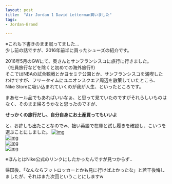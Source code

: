 ```yaml
---
layout: post
title:  "Air Jordan 1 David Letterman買いました"
tags:
- Jordan-Brand

---
```

※これも下書きのまま眠ってました...  
少し前の話ですが、2016年前半に買ったシューズの紹介です。

2016年5月のGWにて、奥さんとサンフランシスコに旅行に行きました。  
（社員旅行などを除くと初めての海外旅行!!）  
そこではNBAの試合観戦とかヨセミテ公園とか、サンフランシスコを満喫したわけですが、フリータイムにユニオンスクエア周辺を散策していたところ、Nike Storeに吸い込まれていくのが我が人生、といったところです。

まあセール品でもあればいいなぁ、と思って見ていたのですがそれらしいものはなく、そのまま帰ろうかなと思ったのですが、

**せっかくの旅行だし、自分自身にお土産買ってもいいよ**

と、お許しも出たことなのでw、拙い英語で在庫と試し履きを確認し、こいつを選ぶことにしました。
[![img](https://watarusuzuki.github.io/assets/images/myshoes/IMG_0297.JPG)][Letterman]  
[![img](https://watarusuzuki.github.io/assets/images/myshoes/IMG_0298.JPG)][Letterman]  
[![img](https://watarusuzuki.github.io/assets/images/myshoes/IMG_0299.JPG)][Letterman]  
[![img](https://watarusuzuki.github.io/assets/images/myshoes/IMG_0300.JPG)][Letterman]  

※ほんとはNike公式のリンクにしたかったんですが見つからず..  

帰国後、「なんならフットロッカーとかも見に行けばよかったな」と若干後悔しましたが、それはまた次回ということにしますw

<!--
<table cellpadding="0" cellspacing="0" border="0" style=" border:1px solid #ccc; width:300px;"><tr style="border-style:none;"><td style="vertical-align:top; border-style:none; padding:10px; width:108px;"><a href="https://rpx.a8.net/svt/ejp?a8mat=2HSPW2+9XTJCI+2HOM+BWGDT&rakuten=y&a8ejpredirect=http%3A%2F%2Fhb.afl.rakuten.co.jp%2Fhgc%2Fg00q2mf4.2bo115e2.g00q2mf4.2bo12c7a%2Fa15082587770_2HSPW2_9XTJCI_2HOM_BWGDT%3Fpc%3Dhttp%253A%252F%252Fitem.rakuten.co.jp%252Flowtex%252F555088-606%252F%26m%3Dhttp%253A%252F%252Fm.rakuten.co.jp%252Flowtex%252Fi%252F10337327%252F" target="_blank" rel="nofollow"><img border="0" alt="" src="http://thumbnail.image.rakuten.co.jp/@0_mall/lowtex/cabinet/airjordan03/555088-606.jpg?_ex=128x128" /></a></td><td style="font-size:12px; vertical-align:middle; border-style:none; padding:10px;"><p style="padding:0; margin:0;"><a href="https://rpx.a8.net/svt/ejp?a8mat=2HSPW2+9XTJCI+2HOM+BWGDT&rakuten=y&a8ejpredirect=http%3A%2F%2Fhb.afl.rakuten.co.jp%2Fhgc%2Fg00q2mf4.2bo115e2.g00q2mf4.2bo12c7a%2Fa15082587770_2HSPW2_9XTJCI_2HOM_BWGDT%3Fpc%3Dhttp%253A%252F%252Fitem.rakuten.co.jp%252Flowtex%252F555088-606%252F%26m%3Dhttp%253A%252F%252Fm.rakuten.co.jp%252Flowtex%252Fi%252F10337327%252F" target="_blank" rel="nofollow">NIKE AIR JORDAN 1 RETRO HIGH OG 【LIGHT CRIMSON】 ナイキ エア ジョーダン 1 レトロ ハイ OG LIGHT CRIMSON/MIDNIGHT NAVY/WHITE</a></p><p style="color:#666; margin-top:5px line-height:1.5;">価格:<span style="font-size:14px; color:#C00; font-weight:bold;">19,980円</span><br/><span style="font-size:10px; font-weight:normal;">(2017/5/3 17:50時点)</span><br/><span style="font-weight:bold;">感想(1件)</span></p></td></tr></table>
<img border="0" width="1" height="1" src="https://www10.a8.net/0.gif?a8mat=2HSPW2+9XTJCI+2HOM+BWGDT" alt="">

<table cellpadding="0" cellspacing="0" border="0" style=" border:1px solid #ccc; width:300px;"><tr style="border-style:none;"><td style="vertical-align:top; border-style:none; padding:10px; width:108px;"><a href="https://rpx.a8.net/svt/ejp?a8mat=2HSPW2+9XTJCI+2HOM+BWGDT&rakuten=y&a8ejpredirect=http%3A%2F%2Fhb.afl.rakuten.co.jp%2Fhgc%2Fg00ppa84.2bo115a0.g00ppa84.2bo12ed7%2Fa15082587770_2HSPW2_9XTJCI_2HOM_BWGDT%3Fpc%3Dhttp%253A%252F%252Fitem.rakuten.co.jp%252Fskit%252F555088-606%252F%26m%3Dhttp%253A%252F%252Fm.rakuten.co.jp%252Fskit%252Fi%252F10041236%252F" target="_blank" rel="nofollow"><img border="0" alt="" src="http://thumbnail.image.rakuten.co.jp/@0_mall/skit/cabinet/00558303/imgrc0088197108.jpg?_ex=128x128" /></a></td><td style="font-size:12px; vertical-align:middle; border-style:none; padding:10px;"><p style="padding:0; margin:0;"><a href="https://rpx.a8.net/svt/ejp?a8mat=2HSPW2+9XTJCI+2HOM+BWGDT&rakuten=y&a8ejpredirect=http%3A%2F%2Fhb.afl.rakuten.co.jp%2Fhgc%2Fg00ppa84.2bo115a0.g00ppa84.2bo12ed7%2Fa15082587770_2HSPW2_9XTJCI_2HOM_BWGDT%3Fpc%3Dhttp%253A%252F%252Fitem.rakuten.co.jp%252Fskit%252F555088-606%252F%26m%3Dhttp%253A%252F%252Fm.rakuten.co.jp%252Fskit%252Fi%252F10041236%252F" target="_blank" rel="nofollow">NIKE AIR JORDAN 1 RETRO HIGH OG ナイキ エア ジョーダン 1 レトロ ハイDAVID LETTERMAN555088-606</a></p><p style="color:#666; margin-top:5px line-height:1.5;">価格:<span style="font-size:14px; color:#C00; font-weight:bold;">17,280円</span><br/><span style="font-size:10px; font-weight:normal;">(2017/5/3 17:51時点)</span><br/><span style="font-weight:bold;">感想(1件)</span></p></td></tr></table>
<img border="0" width="1" height="1" src="https://www17.a8.net/0.gif?a8mat=2HSPW2+9XTJCI+2HOM+BWGDT" alt="">
-->

[Letterman]: http://www.sneakerfiles.com/air-jordan-1-retro-high-og-david-letterman-2016/
